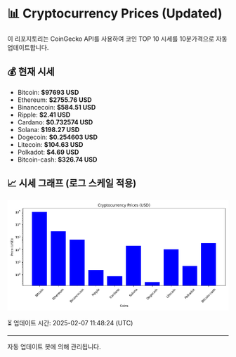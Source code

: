 
# 📊 Cryptocurrency Prices (Updated)

이 리포지토리는 CoinGecko API를 사용하여 코인 TOP 10 시세를 10분가격으로 자동 업데이트합니다.

## 💰 현재 시세
- Bitcoin: **$97693 USD**
- Ethereum: **$2755.76 USD**
- Binancecoin: **$584.51 USD**
- Ripple: **$2.41 USD**
- Cardano: **$0.732574 USD**
- Solana: **$198.27 USD**
- Dogecoin: **$0.254603 USD**
- Litecoin: **$104.63 USD**
- Polkadot: **$4.69 USD**
- Bitcoin-cash: **$326.74 USD**

## 📈 시세 그래프 (로그 스케일 적용)
![Crypto Prices](crypto_prices.png)

⏳ 업데이트 시간: 2025-02-07 11:48:24 (UTC)

---
자동 업데이트 봇에 의해 관리됩니다.
